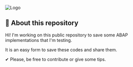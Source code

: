 ![Logo](https://images.squarespace-cdn.com/content/v1/56a77c1b25981d11f5774bbe/1458247771788-F1NEVFAKEUZ1NB4YM71C/SAP+ABAP+Tips+and+Tricks)


## 📢 About this repository

Hi! I'm working on this public repository to save some ABAP implementations that I'm 
testing.

It is an easy form to save these codes and share them.

✔ Please, be free to contribute or give some tips. 
